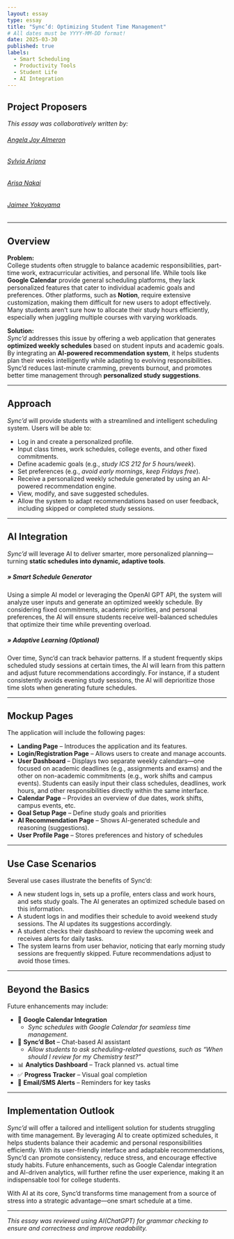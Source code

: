 ```yaml
---
layout: essay
type: essay
title: "Sync’d: Optimizing Student Time Management"
# All dates must be YYYY-MM-DD format!
date: 2025-03-30
published: true
labels:
  - Smart Scheduling
  - Productivity Tools
  - Student Life
  - AI Integration
---
```

## Project Proposers
*This essay was collaboratively written by:*
###### [Angela Joy Almeron](https://angelaalmeron.github.io/)
###### [Sylvia Arjona](https://silviaarjonag.github.io/)
###### [Arisa Nakai](https://arisa-1208.github.io/)
###### [Jaimee Yokoyama](https://jamiee-tech.github.io/)
---

## Overview

**Problem:**   
College students often struggle to balance academic responsibilities, part-time work, extracurricular activities, and personal life. While tools like **Google Calendar** provide general scheduling platforms, they lack personalized features that cater to individual academic goals and preferences. Other platforms, such as **Notion**, require extensive customization, making them difficult for new users to adopt effectively. Many students aren’t sure how to allocate their study hours efficiently, especially when juggling multiple courses with varying workloads.

**Solution:**  
*Sync’d* addresses this issue by offering a web application that generates **optimized weekly schedules** based on student inputs and academic goals. By integrating an **AI-powered recommendation system**, it helps students plan their weeks intelligently while adapting to evolving responsibilities. Sync’d reduces last-minute cramming, prevents burnout, and promotes better time management through **personalized study suggestions**.

---

## Approach

*Sync’d* will provide students with a streamlined and intelligent scheduling system. Users will be able to:

- Log in and create a personalized profile.  
- Input class times, work schedules, college events, and other fixed commitments.  
- Define academic goals (e.g., *study ICS 212 for 5 hours/week*).  
- Set preferences (e.g., *avoid early mornings*, *keep Fridays free*).  
- Receive a personalized weekly schedule generated by using an AI-powered recommendation engine.
- View, modify, and save suggested schedules.  
- Allow the system to adapt recommendations based on user feedback, including skipped or completed study sessions.

---

## AI Integration

*Sync’d* will leverage AI to deliver smarter, more personalized planning—turning **static schedules into dynamic, adaptive tools**.

#####  » Smart Schedule Generator  
Using a simple AI model or leveraging the OpenAI GPT API, the system will analyze user inputs and generate an optimized weekly schedule. By considering fixed commitments, academic priorities, and personal preferences, the AI will ensure students receive well-balanced schedules that optimize their time while preventing overload.

#####  » Adaptive Learning (Optional)  
Over time, Sync’d can track behavior patterns. If a student frequently skips scheduled study sessions at certain times, the AI will learn from this pattern and adjust future recommendations accordingly. For instance, if a student consistently avoids evening study sessions, the AI will deprioritize those time slots when generating future schedules.

---

## Mockup Pages

The application will include the following pages:

- **Landing Page** – Introduces the application and its features.
- **Login/Registration Page** – Allows users to create and manage accounts.
- **User Dashboard** – Displays two separate weekly calendars—one focused on academic deadlines (e.g., assignments and exams) and the other on non-academic commitments (e.g., work shifts and campus events). Students can easily input their class schedules, deadlines, work hours, and other responsibilities directly within the same interface.
- **Calendar Page** – Provides an overview of due dates, work shifts, campus events, etc.
- **Goal Setup Page** – Define study goals and priorities  
- **AI Recommendation Page** – Shows AI-generated schedule and reasoning (suggestions).
- **User Profile Page** – Stores preferences and history of schedules

---

## Use Case Scenarios

Several use cases illustrate the benefits of Sync’d:

- A new student logs in, sets up a profile, enters class and work hours, and sets study goals. The AI generates an optimized schedule based on this information.
- A student logs in and modifies their schedule to avoid weekend study sessions. The AI updates its suggestions accordingly.
- A student checks their dashboard to review the upcoming week and receives alerts for daily tasks.
- The system learns from user behavior, noticing that early morning study sessions are frequently skipped. Future recommendations adjust to avoid those times.
  
---

## Beyond the Basics

Future enhancements may include:

- 🔗 **Google Calendar Integration**
   - *Sync schedules with Google Calendar for seamless time management.*
- 🤖 **Sync’d Bot** – Chat-based AI assistant
   - *Allow students to ask scheduling-related questions, such as “When should I review for my Chemistry test?”*
- 📊 **Analytics Dashboard** – Track planned vs. actual time  
- ✅ **Progress Tracker** – Visual goal completion  
- 📩 **Email/SMS Alerts** – Reminders for key tasks

---

## Implementation Outlook

*Sync’d* will offer a tailored and intelligent solution for students struggling with time management. By leveraging AI to create optimized schedules, it helps students balance their academic and personal responsibilities efficiently. With its user-friendly interface and adaptable recommendations, Sync’d can promote consistency, reduce stress, and encourage effective study habits. Future enhancements, such as Google Calendar integration and AI-driven analytics, will further refine the user experience, making it an indispensable tool for college students.

With AI at its core, Sync’d transforms time management from a source of stress into a strategic advantage—one smart schedule at a time.

---

*This essay was reviewed using AI(ChatGPT) for grammar checking to ensure and correctness and improve readability.*
